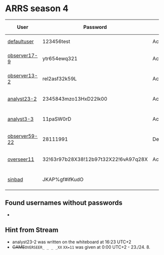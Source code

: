 # ARRS season 4


| User                                       | Password                             | Status     | Name          | Access level | Unlock time        |
|--------------------------------------------|--------------------------------------|------------|---------------|--------------|--------------------|
| [defaultuser](./Users/defaultuser.md)      | 123456test                           | Active     | System user   | observer     | default            |
| [observer17-9](./Users/observer17-9.md)    | ytr654ewq321                         | Active     | Swight        | observer     | 12:00 CEST, 23.08. |
| [observer13-2](./Users/observer13-2.md)    | rel2asf32k59L                        | Active     | Undefined     | observer     | 15:00 CEST, 23.08. |
| [analyst23-2](./Users/analyst23-2.md)      | 2345843mzo13HxD22lk00                | Active     | Sergio Petrony| analyst      | 17:00 CEST, 23.08. |
| [analyst3-3](./Users/analyst3-3.md)        | 11paSW0rD                            | Active     | -             | analyst      | 20:00 CEST, 23.08. |
| [observer59-22](./Users/observer59-22.md)  | 28111991                             | Deactivated| Mike Cranch   | observer     | 23:00 CEST, 23.08. |
| [overseer11](./Users/overseer11.md)        | 32!63r97b28X38!12b97t32X22!6vA97q28X | Active     | Deleted       | overseer     | 02:00 CEST, 24.08. |
| [sinbad](./Users/sinbad.md)                | JKAP%gf#ifKudO                       |            |               |              | 05:00 CEST, 24.08. |


## Found usernames without passwords
-

## Hint from Stream
- analyst23-2 was written on the whiteboard at 16:23 UTC+2
- ~~GAME~~`OVERSEER_ _ _ _XX` `XX=11` was given at 0:00 UTC+2 - 23./24. 8.
